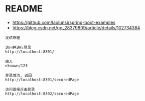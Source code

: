 # README

- https://github.com/laolunsi/spring-boot-examples
- https://blog.csdn.net/qq_28379809/article/details/102734384

```
没讲原理

访问并进行登录
http://localhost:8301/

输入
eknown/123

登录成功, 返回
http://localhost:8301/securedPage

访问直接点击登录
http://localhost:8302/securedPage
```

